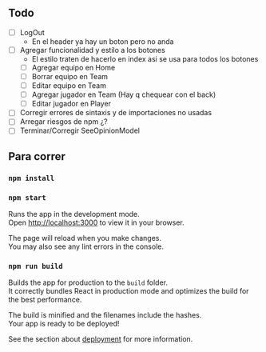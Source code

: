 ## Todo

- [ ] LogOut
    - En el header ya hay un boton pero no anda
- [ ] Agregar funcionalidad y estilo a los botones
    - El estilo traten de hacerlo en index asi se usa para todos los botones
    - [ ] Agregar equipo en Home
    - [ ] Borrar equipo en Team
    - [ ] Editar equipo en Team
    - [ ] Agregar jugador en Team (Hay q chequear con el back)
    - [ ] Editar jugador en Player
- [ ] Corregir errores de sintaxis y de importaciones no usadas
- [ ] Arregar riesgos de npm ¿?
- [ ] Terminar/Corregir SeeOpinionModel

## Para correr
### `npm install`
### `npm start`

Runs the app in the development mode.\
Open [http://localhost:3000](http://localhost:3000) to view it in your browser.

The page will reload when you make changes.\
You may also see any lint errors in the console.

### `npm run build`

Builds the app for production to the `build` folder.\
It correctly bundles React in production mode and optimizes the build for the best performance.

The build is minified and the filenames include the hashes.\
Your app is ready to be deployed!

See the section about [deployment](https://facebook.github.io/create-react-app/docs/deployment) for more information.

